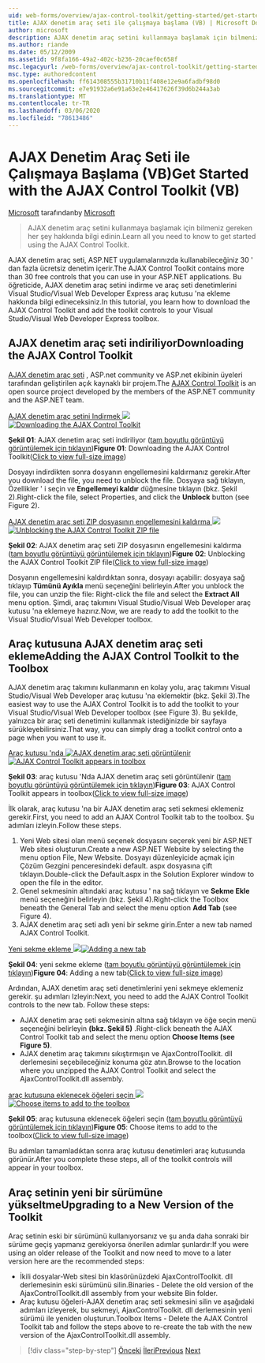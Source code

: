 ```yaml
---
uid: web-forms/overview/ajax-control-toolkit/getting-started/get-started-with-the-ajax-control-toolkit-vb
title: AJAX denetim araç seti ile çalışmaya başlama (VB) | Microsoft Docs
author: microsoft
description: AJAX denetim araç setini kullanmaya başlamak için bilmeniz gereken her şey hakkında bilgi edinin.
ms.author: riande
ms.date: 05/12/2009
ms.assetid: 9f8fa166-49a2-402c-b236-20caef0c658f
msc.legacyurl: /web-forms/overview/ajax-control-toolkit/getting-started/get-started-with-the-ajax-control-toolkit-vb
msc.type: authoredcontent
ms.openlocfilehash: ff614308555b31710b11f408e12e9a6fadbf98d0
ms.sourcegitcommit: e7e91932a6e91a63e2e46417626f39d6b244a3ab
ms.translationtype: MT
ms.contentlocale: tr-TR
ms.lasthandoff: 03/06/2020
ms.locfileid: "78613486"
---
```

# <a name="get-started-with-the-ajax-control-toolkit-vb"></a><span data-ttu-id="50cde-103">AJAX Denetim Araç Seti ile Çalışmaya Başlama (VB)</span><span class="sxs-lookup"><span data-stu-id="50cde-103">Get Started with the AJAX Control Toolkit (VB)</span></span>

<span data-ttu-id="50cde-104">[Microsoft](https://github.com/microsoft) tarafından</span><span class="sxs-lookup"><span data-stu-id="50cde-104">by [Microsoft](https://github.com/microsoft)</span></span>

> <span data-ttu-id="50cde-105">AJAX denetim araç setini kullanmaya başlamak için bilmeniz gereken her şey hakkında bilgi edinin.</span><span class="sxs-lookup"><span data-stu-id="50cde-105">Learn all you need to know to get started using the AJAX Control Toolkit.</span></span>

<span data-ttu-id="50cde-106">AJAX denetim araç seti, ASP.NET uygulamalarınızda kullanabileceğiniz 30 ' dan fazla ücretsiz denetim içerir.</span><span class="sxs-lookup"><span data-stu-id="50cde-106">The AJAX Control Toolkit contains more than 30 free controls that you can use in your ASP.NET applications.</span></span> <span data-ttu-id="50cde-107">Bu öğreticide, AJAX denetim araç setini indirme ve araç seti denetimlerini Visual Studio/Visual Web Developer Express araç kutusu 'na ekleme hakkında bilgi edineceksiniz.</span><span class="sxs-lookup"><span data-stu-id="50cde-107">In this tutorial, you learn how to download the AJAX Control Toolkit and add the toolkit controls to your Visual Studio/Visual Web Developer Express toolbox.</span></span>

## <a name="downloading-the-ajax-control-toolkit"></a><span data-ttu-id="50cde-108">AJAX denetim araç seti indiriliyor</span><span class="sxs-lookup"><span data-stu-id="50cde-108">Downloading the AJAX Control Toolkit</span></span>

<span data-ttu-id="50cde-109">[AJAX denetim araç seti](http://devexpress.com/act) , ASP.net community ve ASP.net ekibinin üyeleri tarafından geliştirilen açık kaynaklı bir projem.</span><span class="sxs-lookup"><span data-stu-id="50cde-109">The [AJAX Control Toolkit](http://devexpress.com/act) is an open source project developed by the members of the ASP.NET community and the ASP.NET team.</span></span>

<span data-ttu-id="50cde-110">[AJAX denetim araç setini Indirmek ![](get-started-with-the-ajax-control-toolkit-vb/_static/image1.jpg)](get-started-with-the-ajax-control-toolkit-vb/_static/image1.png)</span><span class="sxs-lookup"><span data-stu-id="50cde-110">[![Downloading the AJAX Control Toolkit](get-started-with-the-ajax-control-toolkit-vb/_static/image1.jpg)](get-started-with-the-ajax-control-toolkit-vb/_static/image1.png)</span></span>

<span data-ttu-id="50cde-111">**Şekil 01**: AJAX denetim araç seti indiriliyor ([tam boyutlu görüntüyü görüntülemek için tıklayın](get-started-with-the-ajax-control-toolkit-vb/_static/image2.png))</span><span class="sxs-lookup"><span data-stu-id="50cde-111">**Figure 01**: Downloading the AJAX Control Toolkit([Click to view full-size image](get-started-with-the-ajax-control-toolkit-vb/_static/image2.png))</span></span>

<span data-ttu-id="50cde-112">Dosyayı indirdikten sonra dosyanın engellemesini kaldırmanız gerekir.</span><span class="sxs-lookup"><span data-stu-id="50cde-112">After you download the file, you need to unblock the file.</span></span> <span data-ttu-id="50cde-113">Dosyaya sağ tıklayın, Özellikler ' i seçin ve **Engellemeyi kaldır** düğmesine tıklayın (bkz. Şekil 2).</span><span class="sxs-lookup"><span data-stu-id="50cde-113">Right-click the file, select Properties, and click the **Unblock** button (see Figure 2).</span></span>

<span data-ttu-id="50cde-114">[AJAX denetim araç seti ZIP dosyasının engellemesini kaldırma ![](get-started-with-the-ajax-control-toolkit-vb/_static/image2.jpg)](get-started-with-the-ajax-control-toolkit-vb/_static/image3.png)</span><span class="sxs-lookup"><span data-stu-id="50cde-114">[![Unblocking the AJAX Control Toolkit ZIP file](get-started-with-the-ajax-control-toolkit-vb/_static/image2.jpg)](get-started-with-the-ajax-control-toolkit-vb/_static/image3.png)</span></span>

<span data-ttu-id="50cde-115">**Şekil 02**: AJAX denetim araç seti ZIP dosyasının engellemesini kaldırma ([tam boyutlu görüntüyü görüntülemek için tıklayın](get-started-with-the-ajax-control-toolkit-vb/_static/image4.png))</span><span class="sxs-lookup"><span data-stu-id="50cde-115">**Figure 02**: Unblocking the AJAX Control Toolkit ZIP file([Click to view full-size image](get-started-with-the-ajax-control-toolkit-vb/_static/image4.png))</span></span>

<span data-ttu-id="50cde-116">Dosyanın engellemesini kaldırdıktan sonra, dosyayı açabilir: dosyaya sağ tıklayıp **Tümünü Ayıkla** menü seçeneğini belirleyin.</span><span class="sxs-lookup"><span data-stu-id="50cde-116">After you unblock the file, you can unzip the file: Right-click the file and select the **Extract All** menu option.</span></span> <span data-ttu-id="50cde-117">Şimdi, araç takımını Visual Studio/Visual Web Developer araç kutusu 'na eklemeye hazırız.</span><span class="sxs-lookup"><span data-stu-id="50cde-117">Now, we are ready to add the toolkit to the Visual Studio/Visual Web Developer toolbox.</span></span>

## <a name="adding-the-ajax-control-toolkit-to-the-toolbox"></a><span data-ttu-id="50cde-118">Araç kutusuna AJAX denetim araç seti ekleme</span><span class="sxs-lookup"><span data-stu-id="50cde-118">Adding the AJAX Control Toolkit to the Toolbox</span></span>

<span data-ttu-id="50cde-119">AJAX denetim araç takımını kullanmanın en kolay yolu, araç takımını Visual Studio/Visual Web Developer araç kutusu 'na eklemektir (bkz. Şekil 3).</span><span class="sxs-lookup"><span data-stu-id="50cde-119">The easiest way to use the AJAX Control Toolkit is to add the toolkit to your Visual Studio/Visual Web Developer toolbox (see Figure 3).</span></span> <span data-ttu-id="50cde-120">Bu şekilde, yalnızca bir araç seti denetimini kullanmak istediğinizde bir sayfaya sürükleyebilirsiniz.</span><span class="sxs-lookup"><span data-stu-id="50cde-120">That way, you can simply drag a toolkit control onto a page when you want to use it.</span></span>

<span data-ttu-id="50cde-121">[Araç kutusu 'nda ![AJAX denetim araç seti görüntülenir](get-started-with-the-ajax-control-toolkit-vb/_static/image3.jpg)](get-started-with-the-ajax-control-toolkit-vb/_static/image5.png)</span><span class="sxs-lookup"><span data-stu-id="50cde-121">[![AJAX Control Toolkit appears in toolbox](get-started-with-the-ajax-control-toolkit-vb/_static/image3.jpg)](get-started-with-the-ajax-control-toolkit-vb/_static/image5.png)</span></span>

<span data-ttu-id="50cde-122">**Şekil 03**: araç kutusu 'Nda AJAX denetim araç seti görüntülenir ([tam boyutlu görüntüyü görüntülemek için tıklayın](get-started-with-the-ajax-control-toolkit-vb/_static/image6.png))</span><span class="sxs-lookup"><span data-stu-id="50cde-122">**Figure 03**: AJAX Control Toolkit appears in toolbox([Click to view full-size image](get-started-with-the-ajax-control-toolkit-vb/_static/image6.png))</span></span>

<span data-ttu-id="50cde-123">İlk olarak, araç kutusu 'na bir AJAX denetim araç seti sekmesi eklemeniz gerekir.</span><span class="sxs-lookup"><span data-stu-id="50cde-123">First, you need to add an AJAX Control Toolkit tab to the toolbox.</span></span> <span data-ttu-id="50cde-124">Şu adımları izleyin.</span><span class="sxs-lookup"><span data-stu-id="50cde-124">Follow these steps.</span></span>

1. <span data-ttu-id="50cde-125">Yeni Web sitesi olan menü seçenek dosyasını seçerek yeni bir ASP.NET Web sitesi oluşturun.</span><span class="sxs-lookup"><span data-stu-id="50cde-125">Create a new ASP.NET Website by selecting the menu option File, New Website.</span></span> <span data-ttu-id="50cde-126">Dosyayı düzenleyicide açmak için Çözüm Gezgini penceresindeki default. aspx dosyasına çift tıklayın.</span><span class="sxs-lookup"><span data-stu-id="50cde-126">Double-click the Default.aspx in the Solution Explorer window to open the file in the editor.</span></span>
2. <span data-ttu-id="50cde-127">Genel sekmesinin altındaki araç kutusu ' na sağ tıklayın ve **Sekme Ekle** menü seçeneğini belirleyin (bkz. Şekil 4).</span><span class="sxs-lookup"><span data-stu-id="50cde-127">Right-click the Toolbox beneath the General Tab and select the menu option **Add Tab** (see Figure 4).</span></span>
3. <span data-ttu-id="50cde-128">AJAX denetim araç seti adlı yeni bir sekme girin.</span><span class="sxs-lookup"><span data-stu-id="50cde-128">Enter a new tab named AJAX Control Toolkit.</span></span>

<span data-ttu-id="50cde-129">[Yeni sekme ekleme ![](get-started-with-the-ajax-control-toolkit-vb/_static/image4.jpg)](get-started-with-the-ajax-control-toolkit-vb/_static/image7.png)</span><span class="sxs-lookup"><span data-stu-id="50cde-129">[![Adding a new tab](get-started-with-the-ajax-control-toolkit-vb/_static/image4.jpg)](get-started-with-the-ajax-control-toolkit-vb/_static/image7.png)</span></span>

<span data-ttu-id="50cde-130">**Şekil 04**: yeni sekme ekleme ([tam boyutlu görüntüyü görüntülemek için tıklayın](get-started-with-the-ajax-control-toolkit-vb/_static/image8.png))</span><span class="sxs-lookup"><span data-stu-id="50cde-130">**Figure 04**: Adding a new tab([Click to view full-size image](get-started-with-the-ajax-control-toolkit-vb/_static/image8.png))</span></span>

<span data-ttu-id="50cde-131">Ardından, AJAX denetim araç seti denetimlerini yeni sekmeye eklemeniz gerekir. şu adımları Izleyin:</span><span class="sxs-lookup"><span data-stu-id="50cde-131">Next, you need to add the AJAX Control Toolkit controls to the new tab. Follow these steps:</span></span>

- <span data-ttu-id="50cde-132">AJAX denetim araç seti sekmesinin altına sağ tıklayın ve öğe seçin menü seçeneğini belirleyin **(bkz. Şekil 5)** .</span><span class="sxs-lookup"><span data-stu-id="50cde-132">Right-click beneath the AJAX Control Toolkit tab and select the menu option **Choose Items (see Figure 5)**.</span></span>
- <span data-ttu-id="50cde-133">AJAX denetim araç takımını sıkıştırmışın ve AjaxControlToolkit. dll derlemesini seçebileceğiniz konuma göz atın.</span><span class="sxs-lookup"><span data-stu-id="50cde-133">Browse to the location where you unzipped the AJAX Control Toolkit and select the AjaxControlToolkit.dll assembly.</span></span>

<span data-ttu-id="50cde-134">[araç kutusuna eklenecek öğeleri seçin ![](get-started-with-the-ajax-control-toolkit-vb/_static/image5.jpg)](get-started-with-the-ajax-control-toolkit-vb/_static/image9.png)</span><span class="sxs-lookup"><span data-stu-id="50cde-134">[![Choose items to add to the toolbox](get-started-with-the-ajax-control-toolkit-vb/_static/image5.jpg)](get-started-with-the-ajax-control-toolkit-vb/_static/image9.png)</span></span>

<span data-ttu-id="50cde-135">**Şekil 05**: araç kutusuna eklenecek öğeleri seçin ([tam boyutlu görüntüyü görüntülemek için tıklayın](get-started-with-the-ajax-control-toolkit-vb/_static/image10.png))</span><span class="sxs-lookup"><span data-stu-id="50cde-135">**Figure 05**: Choose items to add to the toolbox([Click to view full-size image](get-started-with-the-ajax-control-toolkit-vb/_static/image10.png))</span></span>

<span data-ttu-id="50cde-136">Bu adımları tamamladıktan sonra araç kutusu denetimleri araç kutusunda görünür.</span><span class="sxs-lookup"><span data-stu-id="50cde-136">After you complete these steps, all of the toolkit controls will appear in your toolbox.</span></span>

## <a name="upgrading-to-a-new-version-of-the-toolkit"></a><span data-ttu-id="50cde-137">Araç setinin yeni bir sürümüne yükseltme</span><span class="sxs-lookup"><span data-stu-id="50cde-137">Upgrading to a New Version of the Toolkit</span></span>

<span data-ttu-id="50cde-138">Araç setinin eski bir sürümünü kullanıyorsanız ve şu anda daha sonraki bir sürüme geçiş yapmanız gerekiyorsa önerilen adımlar şunlardır:</span><span class="sxs-lookup"><span data-stu-id="50cde-138">If you were using an older release of the Toolkit and now need to move to a later version here are the recommended steps:</span></span>

- <span data-ttu-id="50cde-139">İkili dosyalar-Web sitesi bin klasörünüzdeki AjaxControlToolkit. dll derlemesinin eski sürümünü silin.</span><span class="sxs-lookup"><span data-stu-id="50cde-139">Binaries - Delete the old version of the AjaxControlToolkit.dll assembly from your website Bin folder.</span></span>
- <span data-ttu-id="50cde-140">Araç kutusu öğeleri-AJAX denetim araç seti sekmesini silin ve aşağıdaki adımları izleyerek, bu sekmeyi, AjaxControlToolkit. dll derlemesinin yeni sürümü ile yeniden oluşturun.</span><span class="sxs-lookup"><span data-stu-id="50cde-140">Toolbox Items - Delete the AJAX Control Toolkit tab and follow the steps above to re-create the tab with the new version of the AjaxControlToolkit.dll assembly.</span></span>

> [!div class="step-by-step"]
> <span data-ttu-id="50cde-141">[Önceki](creating-a-custom-ajax-control-toolkit-control-extender-cs.md)
> [İleri](using-ajax-control-toolkit-controls-and-control-extenders-vb.md)</span><span class="sxs-lookup"><span data-stu-id="50cde-141">[Previous](creating-a-custom-ajax-control-toolkit-control-extender-cs.md)
[Next](using-ajax-control-toolkit-controls-and-control-extenders-vb.md)</span></span>
